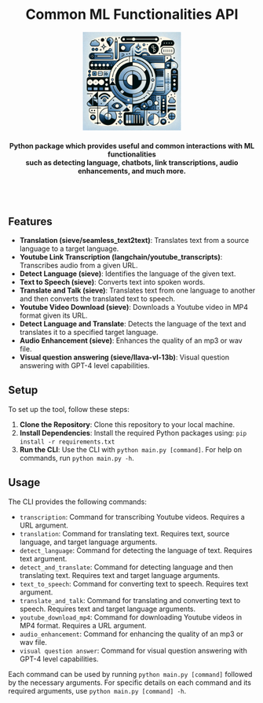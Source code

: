 
<div align="center"> 
    <h1>Common ML Functionalities API</h1>
    <img src="./cover-image.png" height="200" width="200">
    <h4>
    Python package which provides useful and common interactions with ML functionalities <br /> such as detecting language, chatbots, 
    link transcriptions, audio enhancements, and much more.  
    </h4>

</div>

<br />
<br />

## Features

- **Translation (sieve/seamless_text2text)**: Translates text from a source language to a target language.
- **Youtube Link Transcription (langchain/youtube_transcripts)**: Transcribes audio from a given URL.
- **Detect Language (sieve)**: Identifies the language of the given text.
- **Text to Speech (sieve)**: Converts text into spoken words.
- **Translate and Talk (sieve)**: Translates text from one language to another and then converts the translated text to speech.
- **Youtube Video Download (sieve)**: Downloads a Youtube video in MP4 format given its URL.
- **Detect Language and Translate**: Detects the language of the text and translates it to a specified target language.
- **Audio Enhancement (sieve)**: Enhances the quality of an mp3 or wav file. 
- **Visual question answering (sieve/llava-vl-13b)**: Visual question answering with GPT-4 level capabilities.

## Setup

To set up the tool, follow these steps:

1. **Clone the Repository**: Clone this repository to your local machine.
2. **Install Dependencies**: Install the required Python packages using: `pip install -r requirements.txt`
3. **Run the CLI**: Use the CLI with `python main.py [command]`. For help on commands, run `python main.py -h`.

## Usage

The CLI provides the following commands:

- `transcription`: Command for transcribing Youtube videos. Requires a URL argument.
- `translation`: Command for translating text. Requires text, source language, and target language arguments.
- `detect_language`: Command for detecting the language of text. Requires text argument.
- `detect_and_translate`: Command for detecting language and then translating text. Requires text and target language arguments.
- `text_to_speech`: Command for converting text to speech. Requires text argument.
- `translate_and_talk`: Command for translating and converting text to speech. Requires text and target language arguments.
- `youtube_download_mp4`: Command for downloading Youtube videos in MP4 format. Requires a URL argument.
- `audio_enhancement`: Command for enhancing the quality of an mp3 or wav file. 
- `visual question answer`: Command for visual question answering with GPT-4 level capabilities.

Each command can be used by running `python main.py [command]` followed by the necessary arguments. For specific details on each command and its required arguments, use `python main.py [command] -h`.
